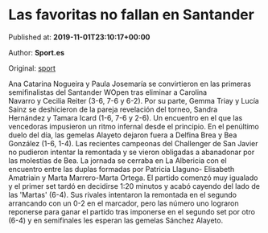 
# Las favoritas no fallan en Santander

Published at: **2019-11-01T23:10:17+00:00**

Author: **Sport.es**

Original: [sport](https://www.sport.es/es/noticias/padel/las-favoritas-fallan-santander-7710980)

Ana Catarina Nogueira y Paula Josemaría se convirtieron en las primeras semifinalistas del Santander WOpen tras eliminar a Carolina Navarro y Cecilia Reiter (3-6, 7-6 y 6-2).
Por su parte, Gemma Triay y Lucía Sainz se deshicieron de la pareja revelación del torneo, Sandra Hernández y Tamara Icard (1-6, 7-6 y 2-6). Un encuentro en el que las vencedoras impusieron un ritmo infernal desde el principio.
En el penúltimo duelo del día, las gemelas Alayeto dejaron fuera a Delfina Brea y Bea González (1-6, 1-4). Las recientes campeonas del Challenger de San Javier no pudieron intentar la remontada y se vieron obligadas a abanadonar por las molestias de Bea.
La jornada se cerraba en La Albericia con el encuentro entre las duplas formadas por Patricia Llaguno- Elisabeth Amatriain y Marta Marrero-Marta Ortega. El partido comenzó muy igualado y el primer set tardó en decidirse 1:20 minutos y acabó cayendo del lado de las 'Martas' (6-4). Sus rivales intentaron la remontada en el segundo arrancando con un 0-2 en el marcador, pero las número uno lograron reponerse para ganar el partido tras imponerse en el segundo set por otro (6-4) y en semifinales les esperan las gemelas Sánchez Alayeto.
